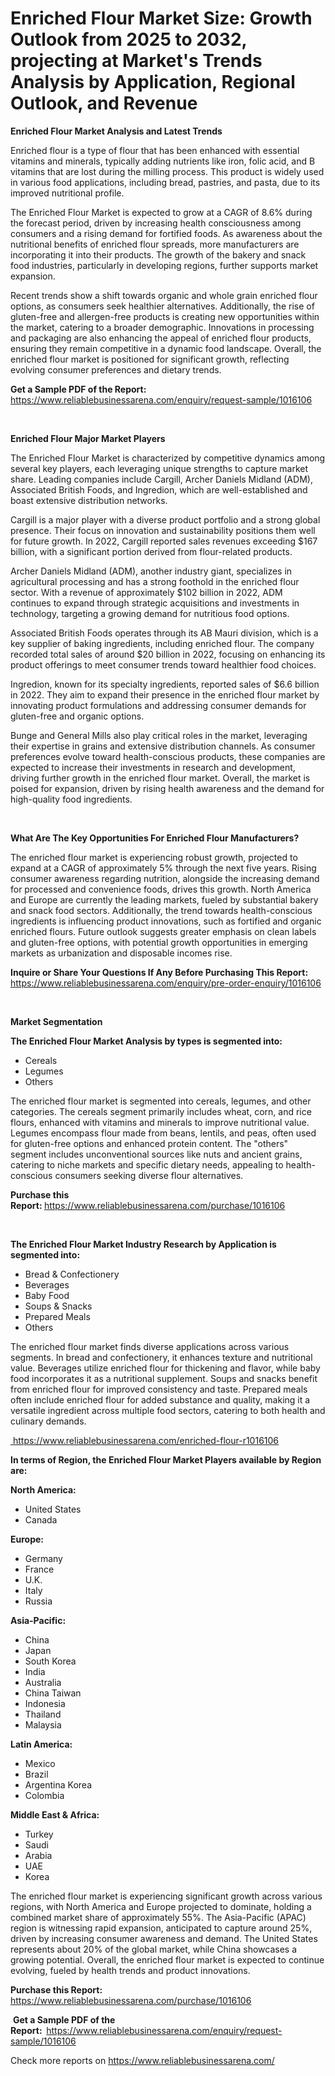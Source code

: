 <p><h1>Enriched Flour Market Size: Growth Outlook from 2025 to 2032, projecting at Market's Trends Analysis by Application, Regional Outlook, and Revenue</h1></p><p><strong>Enriched Flour Market Analysis and Latest Trends</strong></p>
<p><p>Enriched flour is a type of flour that has been enhanced with essential vitamins and minerals, typically adding nutrients like iron, folic acid, and B vitamins that are lost during the milling process. This product is widely used in various food applications, including bread, pastries, and pasta, due to its improved nutritional profile.</p><p>The Enriched Flour Market is expected to grow at a CAGR of 8.6% during the forecast period, driven by increasing health consciousness among consumers and a rising demand for fortified foods. As awareness about the nutritional benefits of enriched flour spreads, more manufacturers are incorporating it into their products. The growth of the bakery and snack food industries, particularly in developing regions, further supports market expansion.</p><p>Recent trends show a shift towards organic and whole grain enriched flour options, as consumers seek healthier alternatives. Additionally, the rise of gluten-free and allergen-free products is creating new opportunities within the market, catering to a broader demographic. Innovations in processing and packaging are also enhancing the appeal of enriched flour products, ensuring they remain competitive in a dynamic food landscape. Overall, the enriched flour market is positioned for significant growth, reflecting evolving consumer preferences and dietary trends.</p></p>
<p><strong>Get a Sample PDF of the Report:&nbsp;</strong> <a href="https://www.reliablebusinessarena.com/enquiry/request-sample/1016106?utm_campaign=2112&utm_medium=2&utm_source=Github&utm_content=ia&utm_term=14022025&utm_id=enriched-flour">https://www.reliablebusinessarena.com/enquiry/request-sample/1016106</a></p>
<p>&nbsp;</p>
<p><strong>Enriched Flour Major Market Players</strong></p>
<p><p>The Enriched Flour Market is characterized by competitive dynamics among several key players, each leveraging unique strengths to capture market share. Leading companies include Cargill, Archer Daniels Midland (ADM), Associated British Foods, and Ingredion, which are well-established and boast extensive distribution networks.</p><p>Cargill is a major player with a diverse product portfolio and a strong global presence. Their focus on innovation and sustainability positions them well for future growth. In 2022, Cargill reported sales revenues exceeding $167 billion, with a significant portion derived from flour-related products.</p><p>Archer Daniels Midland (ADM), another industry giant, specializes in agricultural processing and has a strong foothold in the enriched flour sector. With a revenue of approximately $102 billion in 2022, ADM continues to expand through strategic acquisitions and investments in technology, targeting a growing demand for nutritious food options.</p><p>Associated British Foods operates through its AB Mauri division, which is a key supplier of baking ingredients, including enriched flour. The company recorded total sales of around $20 billion in 2022, focusing on enhancing its product offerings to meet consumer trends toward healthier food choices.</p><p>Ingredion, known for its specialty ingredients, reported sales of $6.6 billion in 2022. They aim to expand their presence in the enriched flour market by innovating product formulations and addressing consumer demands for gluten-free and organic options.</p><p>Bunge and General Mills also play critical roles in the market, leveraging their expertise in grains and extensive distribution channels. As consumer preferences evolve toward health-conscious products, these companies are expected to increase their investments in research and development, driving further growth in the enriched flour market. Overall, the market is poised for expansion, driven by rising health awareness and the demand for high-quality food ingredients.</p></p>
<p>&nbsp;</p>
<p><strong>What Are The Key Opportunities For Enriched Flour Manufacturers?</strong></p>
<p><p>The enriched flour market is experiencing robust growth, projected to expand at a CAGR of approximately 5% through the next five years. Rising consumer awareness regarding nutrition, alongside the increasing demand for processed and convenience foods, drives this growth. North America and Europe are currently the leading markets, fueled by substantial bakery and snack food sectors. Additionally, the trend towards health-conscious ingredients is influencing product innovations, such as fortified and organic enriched flours. Future outlook suggests greater emphasis on clean labels and gluten-free options, with potential growth opportunities in emerging markets as urbanization and disposable incomes rise.</p></p>
<p><strong>Inquire or Share Your Questions If Any Before Purchasing This Report:</strong> <a href="https://www.reliablebusinessarena.com/enquiry/pre-order-enquiry/1016106?utm_campaign=2112&utm_medium=2&utm_source=Github&utm_content=ia&utm_term=14022025&utm_id=enriched-flour">https://www.reliablebusinessarena.com/enquiry/pre-order-enquiry/1016106</a></p>
<p>&nbsp;</p>
<p><strong>Market Segmentation</strong></p>
<p><strong>The Enriched Flour Market Analysis by types is segmented into:</strong></p>
<p><ul><li>Cereals</li><li>Legumes</li><li>Others</li></ul></p>
<p><p>The enriched flour market is segmented into cereals, legumes, and other categories. The cereals segment primarily includes wheat, corn, and rice flours, enhanced with vitamins and minerals to improve nutritional value. Legumes encompass flour made from beans, lentils, and peas, often used for gluten-free options and enhanced protein content. The "others" segment includes unconventional sources like nuts and ancient grains, catering to niche markets and specific dietary needs, appealing to health-conscious consumers seeking diverse flour alternatives.</p></p>
<p><strong>Purchase this Report:&nbsp;</strong><a href="https://www.reliablebusinessarena.com/purchase/1016106?utm_campaign=2112&utm_medium=2&utm_source=Github&utm_content=ia&utm_term=14022025&utm_id=enriched-flour">https://www.reliablebusinessarena.com/purchase/1016106</a></p>
<p>&nbsp;</p>
<p><strong>The Enriched Flour Market Industry Research by Application is segmented into:</strong></p>
<p><ul><li>Bread & Confectionery</li><li>Beverages</li><li>Baby Food</li><li>Soups & Snacks</li><li>Prepared Meals</li><li>Others</li></ul></p>
<p><p>The enriched flour market finds diverse applications across various segments. In bread and confectionery, it enhances texture and nutritional value. Beverages utilize enriched flour for thickening and flavor, while baby food incorporates it as a nutritional supplement. Soups and snacks benefit from enriched flour for improved consistency and taste. Prepared meals often include enriched flour for added substance and quality, making it a versatile ingredient across multiple food sectors, catering to both health and culinary demands.</p></p>
<p><a href="https://www.reliablebusinessarena.com/enriched-flour-r1016106?utm_campaign=2112&utm_medium=2&utm_source=Github&utm_content=ia&utm_term=14022025&utm_id=enriched-flour">&nbsp;https://www.reliablebusinessarena.com/enriched-flour-r1016106</a></p>
<p><strong>In terms of Region, the Enriched Flour Market Players available by Region are:</strong></p>
<p>
    <p> <strong> North America: </strong>
        <ul>
            <li>United States</li>
            <li>Canada</li>
        </ul>
        </p> 
    <p> <strong> Europe: </strong>
        <ul>
            <li>Germany</li>
            <li>France</li>
            <li>U.K.</li>
            <li>Italy</li>
            <li>Russia</li>
        </ul>
        </p> 
    <p> <strong> Asia-Pacific: </strong>
        <ul>
            <li>China</li>
            <li>Japan</li>
            <li>South Korea</li>
            <li>India</li>
            <li>Australia</li>
            <li>China Taiwan</li>
            <li>Indonesia</li>
            <li>Thailand</li>
            <li>Malaysia</li>
        </ul>
        </p> 
    <p> <strong> Latin America: </strong>
        <ul>
            <li>Mexico</li>
            <li>Brazil</li>
            <li>Argentina Korea</li>
            <li>Colombia</li>
        </ul>
        </p> 
    <p> <strong> Middle East & Africa: </strong>
        <ul>
            <li>Turkey</li>
            <li>Saudi</li>
            <li>Arabia</li>
            <li>UAE</li>
            <li>Korea</li>
        </ul>
    </p>
    </p>
<p><p>The enriched flour market is experiencing significant growth across various regions, with North America and Europe projected to dominate, holding a combined market share of approximately 55%. The Asia-Pacific (APAC) region is witnessing rapid expansion, anticipated to capture around 25%, driven by increasing consumer awareness and demand. The United States represents about 20% of the global market, while China showcases a growing potential. Overall, the enriched flour market is expected to continue evolving, fueled by health trends and product innovations.</p></p>
<p><strong>Purchase this Report: </strong><a href="https://www.reliablebusinessarena.com/purchase/1016106?utm_campaign=2112&utm_medium=2&utm_source=Github&utm_content=ia&utm_term=14022025&utm_id=enriched-flour">https://www.reliablebusinessarena.com/purchase/1016106</a></p>
<p>&nbsp;<strong>Get a Sample PDF of the Report:&nbsp;&nbsp;</strong><a href="https://www.reliablebusinessarena.com/enquiry/request-sample/1016106?utm_campaign=2112&utm_medium=2&utm_source=Github&utm_content=ia&utm_term=14022025&utm_id=enriched-flour">https://www.reliablebusinessarena.com/enquiry/request-sample/1016106</a></p>
<p><strong></strong></p>
<p>Check more reports on <a href="https://www.reliablebusinessarena.com/?utm_campaign=2112&utm_medium=2&utm_source=Github&utm_content=ia&utm_term=14022025&utm_id=enriched-flour">https://www.reliablebusinessarena.com/</a></p>
